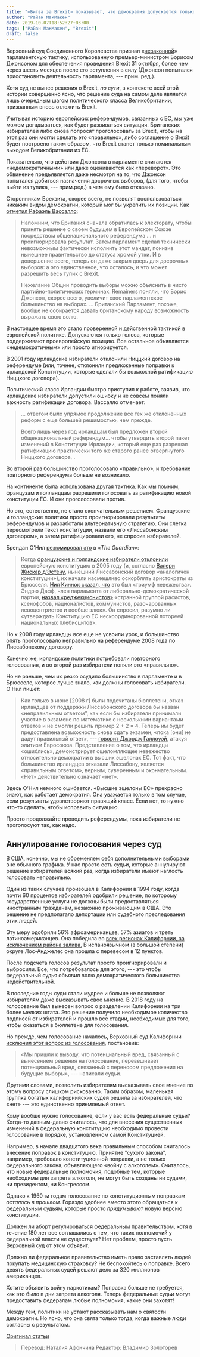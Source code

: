 ```yaml
---
title: "«Битва за Brexit» показывает, что демократия допускается только тогда, когда режиму нравится результат"
author: "Райан МакМакен"
date: 2019-10-07T18:52:27+03:00
tags: ["Райан МакМакен", "Brexit"]
draft: false
---
```



Верховный суд Соединенного Королевства признал «[незаконной](https://www.nbcnews.com/storyline/brexit-referendum/u-k-supreme-court-rules-prime-minister-boris-johnson-s-n1057251)» парламентскую тактику, использованную премьер-министром Борисом Джонсоном для обеспечения проведения Brexit 31 октября, более чем через шесть месяцев после его вступления в силу (Джонсон попытался приостановить деятельность парламента, --- прим. ред.).

Хотя суд не вынес решения о Brexit, _по сути_, в контексте всей этой истории совершенно ясно, что решение суда на самом деле является лишь очередным шагом политического класса Великобритании, призванным вновь отложить Brexit.

Учитывая историю европейских референдумов, связанных с ЕС, мы уже можем догадываться, как будет развиваться ситуация. Британских избирателей либо снова попросят проголосовать за Brexit, чтобы на этот раз они могли сделать это «правильно», либо соглашение о Brexit будет построено таким образом, что Brexit станет только номинальным выходом Великобритании из ЕС.

Показательно, что действия Джонсона в парламенте считаются «недемократичными» или даже оцениваются как «переворот». Это обвинение предъявляется даже несмотря на то, что Джонсон попытался добиться назначения досрочных выборов, (для того, чтобы выйти из тупика, --- прим.ред.) в чем ему было отказано.

Сторонникам Брекзита, скорее всего, не позволят воспользоваться никаким видом демократии, который мог бы укрепить их позиции. Как [отметил Рафаэль Вассалло](https://www.maltatoday.com.mt/comment/blogs/97392/how_did_we_all_become_so_terrified_of_democracy_anyway#.XZswkWZn3IX):

> Напомним, что Британия сначала обратилась к электорату, чтобы принять решение о своем будущем в Европейском Союзе посредством общенационального референдума ... и проигнорировала результат. Затем парламент сделал технически невозможным фактически исполнить этот
мандат, понизив нынешнее правительство до статуса хромой утки. И в довершение всего, теперь он даже закрыл дверь для досрочных выборов: а это единственное, что осталось, и что может разрешить весь тупик с Brexit.
>
> Нежелание Общин проводить выборы можно объяснить в чисто партийно-политических терминах. Remainers поняли, что Борис Джонсон, скорее всего, увеличит свое парламентское большинство на выборах. ... Британский Парламент, похоже, вообще не собирается давать британскому народу возможность выражать свою волю.

В настоящее время это стало проверенной и действенной тактикой в европейской политике. Допускаются только голоса, которые поддерживают проевропейскую позицию. Все остальное объявляется «недемократичным» или просто игнорируется.

В 2001 году ирландские избиратели отклонили Ниццкий договор на референдуме (или, точнее, отклонили предложенные поправки к ирландской Конституции, которые сделали бы возможной ратификацию Ниццкого договора).

Политический класс Ирландии быстро приступил к работе, заявив, что ирландские избиратели допустили ошибку и не совсем поняли важность ратификации договора. Вассалло отмечает:

> ... ответом было упрямое продолжение все тех же отклоненных реформ с еще большей решимостью, чем прежде.
>
> Всего лишь через год ирландцам был предложен второй общенациональный референдум… чтобы утвердить второй пакет изменений в Конституции Ирландии, который еще раз разрешал ратификацию практически того же старого ранее отвергнутого Ниццкого договора, .

Во второй раз большинство проголосовало «правильно», и требование повторного референдума больше не возникало.

На континенте была использована другая тактика. Как мы помним, французам и голландцам разрешили голосовать за ратификацию новой конституции ЕС. И они проголосовали против.

Но это, естественно, не стало окончательным решением. Французские и голландские политики просто проигнорировали результаты референдумов и разработали альтернативную стратегию. Они слегка пересмотрели текст конституции, назвали его «Лиссабонским договором», а затем ратифицировали его, не спросив избирателей.

Брендан О'Нил [резюмировал это](https://www.theguardian.com/commentisfree/2008/dec/13/eu-ireland-lisbon-treaty) в _«The Guardian»_:

> Когда [французские и голландские избиратели отклонили](https://www.theguardian.com/world/2005/may/30/eu.france) европейскую конституцию в 2005 году (и, согласно [Валери Жискар д'Эстену](http://www.independent.co.uk/opinion/commentators/valeacutery-giscard-destaing-the-eu-treaty-is-the-same-as-the-constitution-398286.html), нынешний Лиссабонский договор «аналогичен конституции»), их начали насмешливо оскорблять аристократы из Брюсселя. [Нил Киннок сказал,
что](http://news.bbc.co.uk/nolavconsole/ukfs_news/hi/newsid_4600000/newsid_4602300/nb_wm_4602369.stm) это был «триумф невежества». Эндрю Дафф, член парламента от
либерально-демократической партии, [назвал «реджекционистов»](http://www.newstatesman.com/200506130022) «странной группой расистов, ксенофобов, националистов, коммунистов,
разочарованных левоцентристов и вообще злюк». Он спросил, разумно ли «утверждать Конституцию ЕС нескоординорованной лотореей национальных плебисцитов».

Но к 2008 году ирландцы все еще не усвоили урок, и большинство опять проголосовало неправильно на референдуме 2008 года по Лиссабонскому договору.

Конечно же, ирландские политики потребовали повторного голосования, и во второй раз избиратели поняли это «правильно».

Но не раньше, чем их резко осудило большинство в парламенте и в Брюсселе, которое  лучше знало, как должны голосовать избиратели. О'Нил пишет:

> Как только  в июне [2008 г]  были подсчитаны бюллетени, отказ ирландцев от поддержки Лиссабонского договора бы назван «неправильным ответом", как если бы избиратели принимали участие в экзамене по математике с несколькими вариантами ответов и не смогли решить пример 2 + 2 = 4. Теперь им будет предоставлена ​​возможность снова сдать экзамен, «пока [они] не дадут правильный ответ», --- [говорит Джордж Галлоуэй](https://translate.google.com/translate?hl=en&prev=_t&sl=en&tl=ru&u=http://www.dailyrecord.co.uk/comment/columnists/lifestyle-columnists/george-galloway/2008/12/08/let-terrible-treaty-lie-86908-20954486/), атакуя элитизм Евросоюза. Представление о том, что ирландцы «ошиблись», демонстрирует ошеломляющее невежество относительно демократии в высших эшелонах ЕС. Тот факт, что большинство ирландцев отказали Лиссабону, является «правильным ответом», верным, суверенным и окончательным. «Нет» действительно означает «нет».

Здесь О'Нил немного ошибается. «Высшие эшелоны ЕС» прекрасно знают, как работает демократия. Она уважается только в том случае, если результаты удовлетворяют правящий класс. Если нет, то нужно что-то сделать, чтобы исправить ситуацию.

Просто продолжайте проводить референдумы, пока избиратели не проголосуют так, как надо.

## Аннулирование голосования через суд

В США, конечно, мы не обременяем себя дополнительными выборами вне обычного графика. У нас просто есть судьи, которые аннулируют решение избирателей всякий раз, когда избиратели имеют наглость голосовать неправильно.

Один из таких случаев произошел в Калифорнии в 1994 году, когда почти 60 процентов избирателей одобрили решение, по которому государственные услуги не должны были предоставляться иностранным гражданам, незаконно проживающим в США. Это решение не предполагало депортации или судебного преследования этих людей.

Эту меру одобрили 56% афроамериканцев, 57% азиатов и треть латиноамериканцев. Она победила во [всех регионах Калифорнии, за исключением района залива.](https://en.wikipedia.org/wiki/1994_California_Proposition_187) В испаноязычном (в большой степени) округе Лос-Анджелес она прошла с перевесом в 12 пунктов.

После подсчета голосов результат просто проигнорировали и выбросили. Все, что потребовалось для этого, --- это чтобы федеральный судья объявил волю демократического большинства недействительной.

В последние годы суды стали мудрее и больше не позволяют избирателям даже высказывать свое мнение. В 2018 году на голосование был вынесен вопрос о разделении Калифорнии на три более мелких штата. Это решение получило необходимое количество подписей от избирателей и прошло все стадии, необходимые для того, чтобы оказаться в бюллетене для голосования.

Но прежде, чем голосование началось, Верховный суд Калифорнии [исключил этот вопрос из голосования](https://fox40.com/2018/07/18/calif-supreme-court-blocks-three-californias-measure-from-appearing-on-november-ballot/), постановив:

> «Мы пришли к выводу, что потенциальный вред, связанный с вынесением решения на голосование, перевешивает потенциальный вред, связанный с переносом предложения на будущие выборы», --- написали судьи.

Другими словами, позволить избирателям высказывать свое мнение по этому вопросу слишком рискованно. Таким образом, маленькая группка богатых калифорнийских судей решила за избирателей, что «нет» --- это единственно приемлемый ответ.

Кому вообще нужно голосование, если у вас есть федеральные судьи? Когда-то давным-давно считалось, что для внесения существенных изменений в федеральную конституцию необходимо провести голосование в порядке, установленном самой Конституцией.

Например, в начале двадцатого века правильным способом считалось внесение поправок в конституцию. Принятие "сухого закона", например, требовало конституционной поправки, а не только федерального закона, объявляющего «войну с алкоголем». Считалось, что новые федеральные полномочия, подобные тем, которые необходимы для запрета алкоголя, не могут быть созданы ни судами, ни президентом, ни Конгрессом.

Однако к 1960-м годам голосование по конституционным поправкам _осталось в прошлом_.  Гораздо удобнее вместо этого  обращаться к федеральным судьям, которые просто _придумывают_ новую версию конституции.

Должен ли аборт регулироваться федеральным правительством, хотя в течение 180 лет все соглашались с тем, что таких полномочий у федеральной власти не существует? Нет проблем, просто пусть Верховный суд от этом объявит.

Должно ли федеральное правительство иметь право заставлять людей покупать медицинскую страховку? Не беспокойтесь о поправке. Всего девять федеральных судей решают дело за 320 миллионов американцев.

Хотите объявить войну наркотикам? Поправка больше не требуется, как это было в дни запрета алкоголя. Теперь федеральные судьи могут предоставить федералам любые полномочия, какие они захотят!

Между тем, политики не устают рассказывать нам о святости демократии. Но ясно, что она свята только тогда, когда важные люди согласны с результатом.

[Оригинал статьи](https://mises.org/wire/brexit-battle-shows-democracy-only-allowed-when-regime-likes-outcome)


>Перевод: Наталия Афончина
>Редактор: Владимир Золоторев
